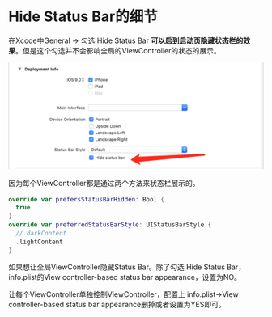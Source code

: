 # Hide Status Bar的细节

在Xcode中General -> 勾选 Hide Status Bar **可以启到启动页隐藏状态栏的效果**。但是这个勾选并不会影响全局的ViewController的状态的展示。

<img src="imgs/WX20210925-203236@2x.png" style="zoom:50%;" />

因为每个ViewController都是通过两个方法来状态栏展示的。

```swift
override var prefersStatusBarHidden: Bool {
  true
}
override var preferredStatusBarStyle: UIStatusBarStyle {
  //.darkContent
  .lightContent
}
```

如果想让全局ViewController隐藏Status Bar。除了勾选 Hide Status Bar，info.plist的View controller-based status bar appearance，设置为NO。

让每个ViewController单独控制ViewController，配置上 info.plist->View controller-based status bar appearance删掉或者设置为YES即可。

